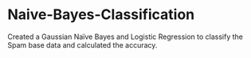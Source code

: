# Naive-Bayes-Classification
Created a Gaussian Naïve Bayes and Logistic Regression to classify the Spam base data and calculated the accuracy.
